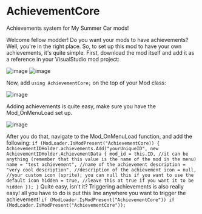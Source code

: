 # AchievementCore
Achievements system for My Summer Car mods!

Welcome fellow modder! Do you want your mods to have achievements? Well, you're in the right place.
So, to set up this mod to have your own achievements, it's quite simple.
First, download the mod itself and add it as a reference in your VisualStudio mod project:

![image](https://github.com/Komornikk/AchievementCore/assets/96838205/89446a63-8547-44b4-9d70-bdd392971964)
![image](https://github.com/Komornikk/AchievementCore/assets/96838205/203b60db-e9c0-46cf-a6ac-0ef5bc504159)

Now, add `using AchievementCore;` on the top of your Mod class:

![image](https://github.com/Komornikk/AchievementCore/assets/96838205/bef09c1b-3707-4243-b20c-5421be2c2ae3)

Adding achievements is quite easy, make sure you have the Mod_OnMenuLoad set up.

![image](https://github.com/Komornikk/AchievementCore/assets/96838205/a5afeb3e-b6b6-470a-8448-cd267f2eb4ab)

After you do that, navigate to the Mod_OnMenuLoad function, and add the following:
`if (ModLoader.IsModPresent("AchievementCore))
{
  AchievementIDHolder.achievements.Add("yourUniqueID", new AchievementIDHolder.AchievementData
            {
                mod_id = this.ID, //it can be anything (remember that this value is the name of the mod in the menu)
                name = "test achievement", //name of the achievement
                description = "very cool description", //description of the achievement
                icon = null, //your custom icon (sprite); you can null this if you want to use the default icon
                hidden = true, //leave this at true if you want it to be hidden
            });
}`
Quite easy, isn't it? Triggering achievements is also really easy! all you have to do is put this line anywhere you want to trigger the achievement!
`if (ModLoader.IsModPresent("AchievementCore")) if (ModLoader.IsModPresent("AchievementCore"));`
